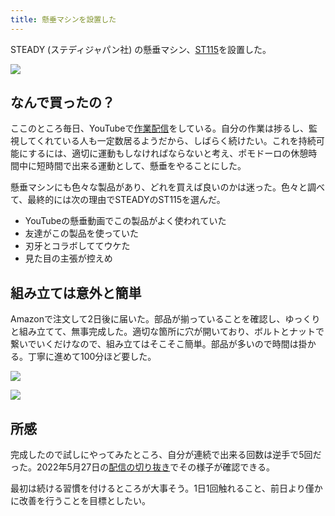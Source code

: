 ```yaml
---
title: 懸垂マシンを設置した
---
```

STEADY (ステディジャパン社) の懸垂マシン、[ST115](https://www.amazon.co.jp/dp/B09K3QQBKH)を設置した。

![](https://lh4.googleusercontent.com/IBZUmGtscanEH0C-VLQgQPZCNPFJGXZXdltGYU7uSghZP11_xThTSnsvJnFYM_boo_zywsxuAAGVJDi8xiguA5KPx7aqP4-c2YCuFxWJA6RU5PUdqvBzUsuZ4HgmmHMGWIVtt0wwiw7cmxp79-zzlXPL2EBhrKf6CfcKBV_WbX9fy9VJp5TaRsyJ)

なんで買ったの？
--------

ここのところ毎日、YouTubeで[作業配信](https://www.youtube.com/c/r7kamura)をしている。自分の作業は捗るし、監視してくれている人も一定数居るようだから、しばらく続けたい。これを持続可能にするには、適切に運動もしなければならないと考え、ポモドーロの休憩時間中に短時間で出来る運動として、懸垂をやることにした。

懸垂マシンにも色々な製品があり、どれを買えば良いのかは迷った。色々と調べて、最終的には次の理由でSTEADYのST115を選んだ。

*   YouTubeの懸垂動画でこの製品がよく使われていた
*   友達がこの製品を使っていた
*   刃牙とコラボしててウケた
*   見た目の主張が控えめ

組み立ては意外と簡単
----------

Amazonで注文して2日後に届いた。部品が揃っていることを確認し、ゆっくりと組み立てて、無事完成した。適切な箇所に穴が開いており、ボルトとナットで繋いでいくだけなので、組み立てはそこそこ簡単。部品が多いので時間は掛かる。丁寧に進めて100分ほど要した。

![](https://lh5.googleusercontent.com/dK_Kr-bH6kYNPOcN6_-dyjNDWsC8Xic-wvUBUvFw4WqWeAXhvLVsCXl1CSm1HZyfJy_f-TYTga2oYGHF97zgXmicIxlNgEIougUEazyJ75A0o0XQ0ODk1aSrb0D6Nu547Fk_dgll7dAjdmOPJd5WGHvvQp6Vg3jrwz-Ca4CETohcVZTn2pEOz4mP)

![](https://lh4.googleusercontent.com/2FKZ-NdChsoQOaBCYbTP76KCf9LyVT5gmg14Epg5IffODZcF-hOkzcecCZasull4a27KqirG1wLdRLM65XiRIkzSir_lg5dFWIPNKL2q-Ndpj5ShgJn-53HC_uBRvr8AG4YZ_k-lnrpfFivdxA_U-lpkH2LxPJZAF5wYJOEza9KLGuGQCRZM6jF6)

所感
--

完成したので試しにやってみたところ、自分が連続で出来る回数は逆手で5回だった。2022年5月27日の[配信の切り抜き](https://www.youtube.com/clip/Ugkxy2NXpdlfZF0kT9s-MoCOrbB1wpWEryK9)でその様子が確認できる。

最初は続ける習慣を付けるところが大事そう。1日1回触れること、前日より僅かに改善を行うことを目標としたい。
